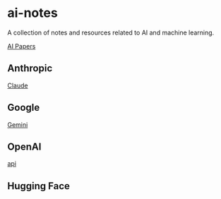 # ai-notes

A collection of notes and resources related to AI and machine learning.

[AI Papers](papers.md)

## Anthropic

[Claude](anthropic/claude.md)

## Google

[Gemini](google/gemini.md)

## OpenAI

[api](openai/api.md)

## Hugging Face
